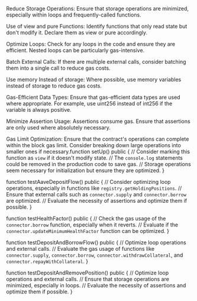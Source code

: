 Reduce Storage Operations: Ensure that storage operations are minimized, especially within loops and frequently-called functions.

Use of view and pure Functions: Identify functions that only read state but don't modify it. Declare them as view or pure accordingly.

Optimize Loops: Check for any loops in the code and ensure they are efficient. Nested loops can be particularly gas-intensive.

Batch External Calls: If there are multiple external calls, consider batching them into a single call to reduce gas costs.

Use memory Instead of storage: Where possible, use memory variables instead of storage to reduce gas costs.

Gas-Efficient Data Types: Ensure that gas-efficient data types are used where appropriate. For example, use uint256 instead of int256 if the variable is always positive.

Minimize Assertion Usage: Assertions consume gas. Ensure that assertions are only used where absolutely necessary.

Gas Limit Optimization: Ensure that the contract's operations can complete within the block gas limit. Consider breaking down large operations into smaller ones if necessary.function setUp() public {
    // Consider marking this function as `view` if it doesn't modify state.
    // The `console.log` statements could be removed in the production code to save gas.
    // Storage operations seem necessary for initialization but ensure they are optimized.
}

function testAaveDepositFlow() public {
    // Consider optimizing loop operations, especially in functions like `registry.getHoldingPositions`.
    // Ensure that external calls such as `connector.supply` and `connector.borrow` are optimized.
    // Evaluate the necessity of assertions and optimize them if possible.
}

function testHealthFactor() public {
    // Check the gas usage of the `connector.borrow` function, especially when it reverts.
    // Evaluate if the `connector.updateMinimumHealthFactor` function can be optimized.
}

function testDepositAndBorrowFlow() public {
    // Optimize loop operations and external calls.
    // Evaluate the gas usage of functions like `connector.supply`, `connector.borrow`, `connector.withdrawCollateral`, and `connector.repayWithCollateral`.
}

function testDepositAndRemovePosition() public {
    // Optimize loop operations and external calls.
    // Ensure that storage operations are minimized, especially in loops.
    // Evaluate the necessity of assertions and optimize them if possible.
}
